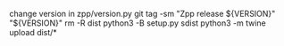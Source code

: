 change version in zpp/version.py
git tag -sm "Zpp release ${VERSION}" "${VERSION}"
rm -R dist
python3 -B setup.py sdist
python3 -m twine upload dist/*
